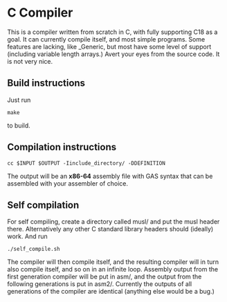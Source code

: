 # C Compiler

This is a compiler written from scratch in C, with fully supporting C18 as a goal.
It can currently compile itself, and most simple programs.
Some features are lacking, like _Generic, but most have some level of support (including variable length arrays.)
Avert your eyes from the source code. It is not very nice.
## Build instructions
Just run

    make

to build.
## Compilation instructions
    cc $INPUT $OUTPUT -Iinclude_directory/ -DDEFINITION
The output will be an **x86-64** assembly file with GAS syntax that can be assembled with your assembler of choice.
## Self compilation
For self compiling, create a directory called musl/ and put the musl header there. Alternatively any other C standard library headers should (ideally) work.
And run

    ./self_compile.sh
The compiler will then compile itself, and the resulting compiler will in turn also compile itself, and so on in an infinite loop.
Assembly output from the first generation compiler will be put in asm/, and the output from the following generations is put in asm2/. Currently the outputs of all generations of the compiler are identical (anything else would be a bug.)
